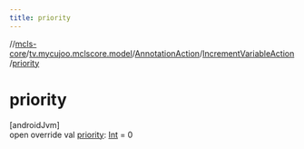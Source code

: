 ```yaml
---
title: priority
---
```

//[mcls-core](../../../../index.html)/[tv.mycujoo.mclscore.model](../../index.html)/[AnnotationAction](../index.html)/[IncrementVariableAction](index.html)/[priority](priority.html)



# priority



[androidJvm]\
open override val [priority](priority.html): [Int](https://kotlinlang.org/api/latest/jvm/stdlib/kotlin/-int/index.html) = 0





